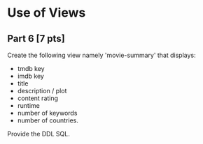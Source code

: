 # Use of Views
## Part 6 [7 pts]
Create the following view namely 'movie-summary' that displays: 
- tmdb key
- imdb key
- title
- description / plot
- content rating
- runtime
- number of keywords
- number of countries. 

Provide the DDL SQL.